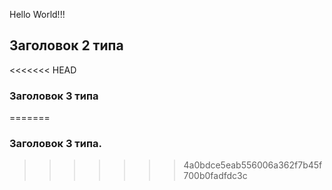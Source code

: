 Hello World!!!

## Заголовок 2 типа

<<<<<<< HEAD
### Заголовок 3 типа
=======
### Заголовок 3 типа.
>>>>>>> 4a0bdce5eab556006a362f7b45f700b0fadfdc3c
